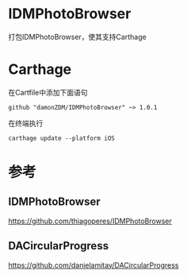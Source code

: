 # IDMPhotoBrowser
打包IDMPhotoBrowser，使其支持Carthage

# Carthage
在Cartfile中添加下面语句
```
github "damonZDM/IDMPhotoBrowser" ~> 1.0.1
```
在终端执行
```
carthage update --platform iOS
```

# 参考
## IDMPhotoBrowser 
https://github.com/thiagoperes/IDMPhotoBrowser
## DACircularProgress
https://github.com/danielamitay/DACircularProgress

